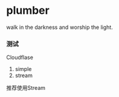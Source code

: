 # plumber
walk in the darkness and worship the light.

### 测试
Cloudflase
1. simple
2. stream 

推荐使用Stream
